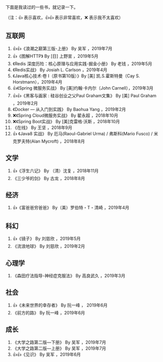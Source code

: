 下面是我读过的一些书，就记录一下。

（注：👍 表示喜欢，👍👍 表示非常喜欢，❌ 表示我不太喜欢）

## 互联网

1. 👍👍《浪潮之巅第三版-上册》 By 吴军 ，2019年7月
2. 👍《图解HTTP》 By [日] 上野宣 ，2019年5月
3. 《Redis 深度历险：核心原理与应用实践-掘金小册》 By 老钱 ，2019年5月 
4. 《Redis实战》 By Josiah L. Carlson ，2019年4月
5. 《Java核心技术·卷 I（原书第10版）》By [美] 凯.S.霍斯特曼（Cay S. Horstmann），2019年4月
6. 👍《Spring 微服务实战》 By [美]约翰·卡内尔（John Carnell），2019年3月
7. 👍👍《黑客与画家 : 硅谷创业之父Paul Graham文集》 By [美] Paul Graham ，2019年2月
8. 《Docker — 从入门到实践》 By Baohua Yang ，2019年2月
9. ❌《Spring Cloud微服务实战》 By 翟永超 ，2018年10月
10. ❌《Spring Boot实战》 By [美]克雷格·沃斯 ，2018年10月
11. 《在线》 By 王坚 ，2018年9月
12. 👍 《Java8 实战》 By 厄马(Raoul-Gabriel Urma) / 弗斯科(Mario Fusco) / 米克罗夫特(Alan Mycroft) ，2018年8月

## 文学

1. 👍《浮生六记》 By （清）沈复 ，2018年11月
2. 《三少爷的剑》 By 古龙 ，2018年8月


## 经济

1. 👍《富爸爸穷爸爸》 By（美）罗伯特・T・清崎 ，2019年4月

## 科幻

1. 👍《镜子》 By 刘慈欣 ，2019年5月
2. 《流浪地球》 By 刘慈欣 ，2019年2月

## 心理学

1. 《森田疗法指导-神经症克服法》 By 高良武久 ，2019年3月

## 社会

1. 👍《未来世界的幸存者》 By 阮一峰 ， 2019年6月
2. 《前方的路》 By 阮一峰 ，2019年6月

## 成长

1. 《大学之路第二版—下册》 By 吴军 ，2019年7月
2. 《大学之路第二版—上册》 By 吴军 ，2019年7月
3. 👍👍《见识》 By 吴军 ，2019年6月
